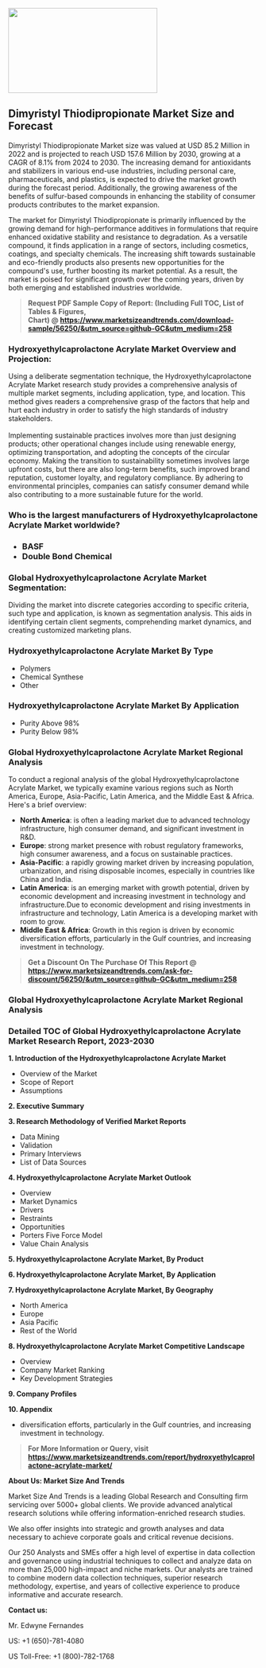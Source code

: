 <p><img class="alignnone size-medium wp-image-20088" src="https://ffe5etoiles.com/wp-content/uploads/2024/12/MST1-300x171.png" alt="" width="300" height="171" /></p><h2>Dimyristyl Thiodipropionate Market Size and Forecast</h2><p>Dimyristyl Thiodipropionate Market size was valued at USD 85.2 Million in 2022 and is projected to reach USD 157.6 Million by 2030, growing at a CAGR of 8.1% from 2024 to 2030. The increasing demand for antioxidants and stabilizers in various end-use industries, including personal care, pharmaceuticals, and plastics, is expected to drive the market growth during the forecast period. Additionally, the growing awareness of the benefits of sulfur-based compounds in enhancing the stability of consumer products contributes to the market expansion.</p><p>The market for Dimyristyl Thiodipropionate is primarily influenced by the growing demand for high-performance additives in formulations that require enhanced oxidative stability and resistance to degradation. As a versatile compound, it finds application in a range of sectors, including cosmetics, coatings, and specialty chemicals. The increasing shift towards sustainable and eco-friendly products also presents new opportunities for the compound's use, further boosting its market potential. As a result, the market is poised for significant growth over the coming years, driven by both emerging and established industries worldwide.</p></p><blockquote id="" class=""><strong>Request PDF Sample Copy of Report: (Including Full TOC, List of Tables &amp; Figures, Chart)&nbsp;@&nbsp;<strong><a href="https://www.marketsizeandtrends.com/download-sample/56250/&utm_source=github-GC&utm_medium=258" target="_blank">https://www.marketsizeandtrends.com/download-sample/56250/&utm_source=github-GC&utm_medium=258</a></strong></strong></blockquote><h3 id="" class="">Hydroxyethylcaprolactone Acrylate Market&nbsp;Overview and Projection:</h3><p id="" class="">Using a deliberate segmentation technique, the Hydroxyethylcaprolactone Acrylate Market research study provides a comprehensive analysis of multiple market segments, including application, type, and location. This method gives readers a comprehensive grasp of the factors that help and hurt each industry in order to satisfy the high standards of industry stakeholders. <br /> <br />Implementing sustainable practices involves more than just designing products; other operational changes include using renewable energy, optimizing transportation, and adopting the concepts of the circular economy. Making the transition to sustainability sometimes involves large upfront costs, but there are also long-term benefits, such improved brand reputation, customer loyalty, and regulatory compliance. By adhering to environmental principles, companies can satisfy consumer demand while also contributing to a more sustainable future for the world.</p><h3 id="" class="">Who is the largest manufacturers of&nbsp;Hydroxyethylcaprolactone Acrylate Market worldwide?</h3><h3 class=""><p><ul><li>BASF </li><li> Double Bond Chemical</li></ul></p></h3><h3 id="" class="">Global&nbsp;Hydroxyethylcaprolactone Acrylate Market Segmentation:</h3><p id="" class="">Dividing the market into discrete categories according to specific criteria, such type and application, is known as segmentation analysis. This aids in identifying certain client segments, comprehending market dynamics, and creating customized marketing plans.</p><h3 id="" class="">Hydroxyethylcaprolactone Acrylate Market&nbsp;By Type</h3><p><p><ul><li>Polymers</li><li> Chemical Synthese</li><li> Other</p></li></ul></p></p><h3 id="" class="">Hydroxyethylcaprolactone Acrylate Market&nbsp;By Application</h3><p class=""><p><ul><li>Purity Above 98%</li><li> Purity Below 98%</li></ul></p></p><h3 id="" class="">Global Hydroxyethylcaprolactone Acrylate Market Regional Analysis</h3><p id="" class="">To conduct a regional analysis of the global Hydroxyethylcaprolactone Acrylate Market, we typically examine various regions such as North America, Europe, Asia-Pacific, Latin America, and the Middle East &amp; Africa. Here's a brief overview:</p><ul><li><strong>North America</strong>: is often a leading market due to advanced technology infrastructure, high consumer demand, and significant investment in R&amp;D.</li><li><strong>Europe</strong>: strong market presence with robust regulatory frameworks, high consumer awareness, and a focus on sustainable practices.</li><li><strong>Asia-Pacific</strong>: a rapidly growing market driven by increasing population, urbanization, and rising disposable incomes, especially in countries like China and India.</li><li><strong>Latin America</strong>: is an emerging market with growth potential, driven by economic development and increasing investment in technology and infrastructure.Due to economic development and rising investments in infrastructure and technology, Latin America is a developing market with room to grow.</li><li><strong>Middle East &amp; Africa</strong>: Growth in this region is driven by economic diversification efforts, particularly in the Gulf countries, and increasing investment in technology.</li></ul><blockquote id="" class=""><strong>Get a Discount On The Purchase Of This Report @ <strong><a href="https://www.marketsizeandtrends.com/ask-for-discount/56250/&utm_source=github-GC&utm_medium=258" target="_blank">https://www.marketsizeandtrends.com/ask-for-discount/56250/&utm_source=github-GC&utm_medium=258</a></strong></strong></blockquote><h3 id="" class="">Global Hydroxyethylcaprolactone Acrylate Market Regional Analysis</h3><h3 id="" class="">Detailed TOC of Global Hydroxyethylcaprolactone Acrylate Market Research Report, 2023-2030</h3><p id="" class=""><strong>1. Introduction of the Hydroxyethylcaprolactone Acrylate Market</strong></p><ul><li>Overview of the Market</li><li>Scope of Report</li><li>Assumptions</li></ul><p id="" class=""><strong>2. Executive Summary</strong></p><p id="" class=""><strong>3. Research Methodology of Verified Market Reports</strong></p><ul><li>Data Mining</li><li>Validation</li><li>Primary Interviews</li><li>List of Data Sources</li></ul><p id="" class=""><strong>4. Hydroxyethylcaprolactone Acrylate Market Outlook</strong></p><ul><li>Overview</li><li>Market Dynamics</li><li>Drivers</li><li>Restraints</li><li>Opportunities</li><li>Porters Five Force Model</li><li>Value Chain Analysis</li></ul><p id="" class=""><strong>5. Hydroxyethylcaprolactone Acrylate Market, By Product</strong></p><p id="" class=""><strong>6. Hydroxyethylcaprolactone Acrylate Market, By Application</strong></p><p id="" class=""><strong>7. Hydroxyethylcaprolactone Acrylate Market, By Geography</strong></p><ul><li>North America</li><li>Europe</li><li>Asia Pacific</li><li>Rest of the World</li></ul><p id="" class=""><strong>8. Hydroxyethylcaprolactone Acrylate Market Competitive Landscape</strong></p><ul><li>Overview</li><li>Company Market Ranking</li><li>Key Development Strategies</li></ul><p id="" class=""><strong>9. Company Profiles</strong></p><p id="" class=""><strong>10. Appendix</strong></p><ul><li>diversification efforts, particularly in the Gulf countries, and increasing investment in technology.</li></ul><blockquote id="" class=""><strong>For More Information or Query, visit <strong><strong><a href="https://www.marketsizeandtrends.com/report/hydroxyethylcaprolactone-acrylate-market/" target="_blank">https://www.marketsizeandtrends.com/report/hydroxyethylcaprolactone-acrylate-market/</a></strong></strong></strong></blockquote><p id="" class=""><strong>About Us: Market Size And Trends</strong></p><p id="" class="">Market Size And Trends is a leading Global Research and Consulting firm servicing over 5000+ global clients. We provide advanced analytical research solutions while offering information-enriched research studies.</p><p id="" class="">We also offer insights into strategic and growth analyses and data necessary to achieve corporate goals and critical revenue decisions.</p><p id="" class="">Our 250 Analysts and SMEs offer a high level of expertise in data collection and governance using industrial techniques to collect and analyze data on more than 25,000 high-impact and niche markets. Our analysts are trained to combine modern data collection techniques, superior research methodology, expertise, and years of collective experience to produce informative and accurate research.</p><p id="" class=""><strong>Contact us:</strong></p><p id="" class="">Mr. Edwyne Fernandes</p><p id="" class="">US: +1 (650)-781-4080</p><p id="" class="">US Toll-Free: +1 (800)-782-1768</p>
